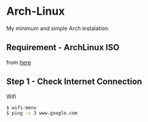 # Arch-Linux
My minimum and simple Arch instalation.

## Requirement - ArchLinux ISO
from [here](https://www.archlinux.org/download/)

## Step 1 - Check Internet Connection
Wifi
```sh
$ wifi-menu
$ ping -c 3 www.google.com
```
